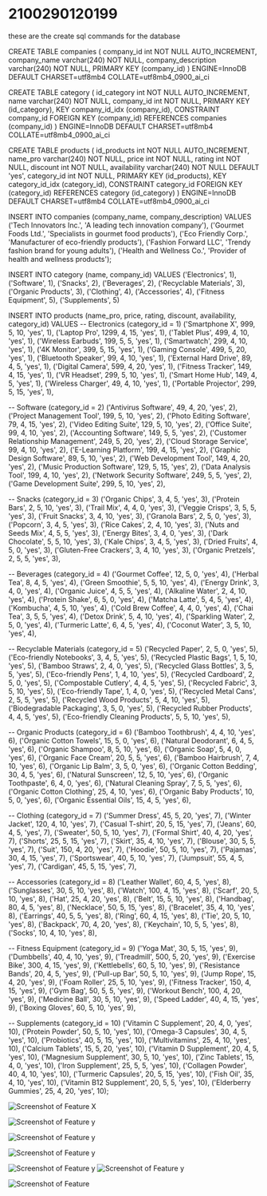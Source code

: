 # 2100290120199


these are the create sql commands for the database

CREATE TABLE companies (
  company_id int NOT NULL AUTO_INCREMENT,
  company_name varchar(240) NOT NULL,
  company_description varchar(240) NOT NULL,
  PRIMARY KEY (company_id)
) ENGINE=InnoDB DEFAULT CHARSET=utf8mb4 COLLATE=utf8mb4_0900_ai_ci


CREATE TABLE category (
  id_category int NOT NULL AUTO_INCREMENT,
  name varchar(240) NOT NULL,
  company_id int NOT NULL,
  PRIMARY KEY (id_category),
  KEY company_id_idx (company_id),
  CONSTRAINT company_id FOREIGN KEY (company_id) REFERENCES companies (company_id)
) ENGINE=InnoDB DEFAULT CHARSET=utf8mb4 COLLATE=utf8mb4_0900_ai_ci

CREATE TABLE products (
  id_products int NOT NULL AUTO_INCREMENT,
  name_pro varchar(240) NOT NULL,
  price int NOT NULL,
  rating int NOT NULL,
  discount int NOT NULL,
  availability varchar(240) NOT NULL DEFAULT 'yes',
  category_id int NOT NULL,
  PRIMARY KEY (id_products),
  KEY category_id_idx (category_id),
  CONSTRAINT category_id FOREIGN KEY (category_id) REFERENCES category (id_category)
) ENGINE=InnoDB DEFAULT CHARSET=utf8mb4 COLLATE=utf8mb4_0900_ai_ci


INSERT INTO companies (company_name, company_description) VALUES 
('Tech Innovators Inc.', 'A leading tech innovation company'),
('Gourmet Foods Ltd.', 'Specialists in gourmet food products'),
('Eco Friendly Corp.', 'Manufacturer of eco-friendly products'),
('Fashion Forward LLC', 'Trendy fashion brand for young adults'),
('Health and Wellness Co.', 'Provider of health and wellness products');

INSERT INTO category (name, company_id) VALUES 
('Electronics', 1),
('Software', 1),
('Snacks', 2),
('Beverages', 2),
('Recyclable Materials', 3),
('Organic Products', 3),
('Clothing', 4),
('Accessories', 4),
('Fitness Equipment', 5),
('Supplements', 5)


INSERT INTO products (name_pro, price, rating, discount, availability, category_id) VALUES 
-- Electronics (category_id = 1)
('Smartphone X', 999, 5, 10, 'yes', 1),
('Laptop Pro', 1299, 4, 15, 'yes', 1),
('Tablet Plus', 499, 4, 10, 'yes', 1),
('Wireless Earbuds', 199, 5, 5, 'yes', 1),
('Smartwatch', 299, 4, 10, 'yes', 1),
('4K Monitor', 399, 5, 15, 'yes', 1),
('Gaming Console', 499, 5, 20, 'yes', 1),
('Bluetooth Speaker', 99, 4, 10, 'yes', 1),
('External Hard Drive', 89, 4, 5, 'yes', 1),
('Digital Camera', 599, 4, 20, 'yes', 1),
('Fitness Tracker', 149, 4, 15, 'yes', 1),
('VR Headset', 299, 5, 10, 'yes', 1),
('Smart Home Hub', 149, 4, 5, 'yes', 1),
('Wireless Charger', 49, 4, 10, 'yes', 1),
('Portable Projector', 299, 5, 15, 'yes', 1),

-- Software (category_id = 2)
('Antivirus Software', 49, 4, 20, 'yes', 2),
('Project Management Tool', 199, 5, 10, 'yes', 2),
('Photo Editing Software', 79, 4, 15, 'yes', 2),
('Video Editing Suite', 129, 5, 10, 'yes', 2),
('Office Suite', 99, 4, 10, 'yes', 2),
('Accounting Software', 149, 5, 5, 'yes', 2),
('Customer Relationship Management', 249, 5, 20, 'yes', 2),
('Cloud Storage Service', 99, 4, 10, 'yes', 2),
('E-Learning Platform', 199, 4, 15, 'yes', 2),
('Graphic Design Software', 89, 5, 10, 'yes', 2),
('Web Development Tool', 149, 4, 20, 'yes', 2),
('Music Production Software', 129, 5, 15, 'yes', 2),
('Data Analysis Tool', 199, 4, 10, 'yes', 2),
('Network Security Software', 249, 5, 5, 'yes', 2),
('Game Development Suite', 299, 5, 10, 'yes', 2),

-- Snacks (category_id = 3)
('Organic Chips', 3, 4, 5, 'yes', 3),
('Protein Bars', 2, 5, 10, 'yes', 3),
('Trail Mix', 4, 4, 0, 'yes', 3),
('Veggie Crisps', 3, 5, 5, 'yes', 3),
('Fruit Snacks', 3, 4, 10, 'yes', 3),
('Granola Bars', 2, 5, 0, 'yes', 3),
('Popcorn', 3, 4, 5, 'yes', 3),
('Rice Cakes', 2, 4, 10, 'yes', 3),
('Nuts and Seeds Mix', 4, 5, 5, 'yes', 3),
('Energy Bites', 3, 4, 0, 'yes', 3),
('Dark Chocolate', 5, 5, 10, 'yes', 3),
('Kale Chips', 3, 4, 5, 'yes', 3),
('Dried Fruits', 4, 5, 0, 'yes', 3),
('Gluten-Free Crackers', 3, 4, 10, 'yes', 3),
('Organic Pretzels', 2, 5, 5, 'yes', 3),

-- Beverages (category_id = 4)
('Gourmet Coffee', 12, 5, 0, 'yes', 4),
('Herbal Tea', 8, 4, 5, 'yes', 4),
('Green Smoothie', 5, 5, 10, 'yes', 4),
('Energy Drink', 3, 4, 0, 'yes', 4),
('Organic Juice', 4, 5, 5, 'yes', 4),
('Alkaline Water', 2, 4, 10, 'yes', 4),
('Protein Shake', 6, 5, 0, 'yes', 4),
('Matcha Latte', 5, 4, 5, 'yes', 4),
('Kombucha', 4, 5, 10, 'yes', 4),
('Cold Brew Coffee', 4, 4, 0, 'yes', 4),
('Chai Tea', 3, 5, 5, 'yes', 4),
('Detox Drink', 5, 4, 10, 'yes', 4),
('Sparkling Water', 2, 5, 0, 'yes', 4),
('Turmeric Latte', 6, 4, 5, 'yes', 4),
('Coconut Water', 3, 5, 10, 'yes', 4),

-- Recyclable Materials (category_id = 5)
('Recycled Paper', 2, 5, 0, 'yes', 5),
('Eco-friendly Notebooks', 3, 4, 5, 'yes', 5),
('Recycled Plastic Bags', 1, 5, 10, 'yes', 5),
('Bamboo Straws', 2, 4, 0, 'yes', 5),
('Recycled Glass Bottles', 3, 5, 5, 'yes', 5),
('Eco-friendly Pens', 1, 4, 10, 'yes', 5),
('Recycled Cardboard', 2, 5, 0, 'yes', 5),
('Compostable Cutlery', 4, 4, 5, 'yes', 5),
('Recycled Fabric', 3, 5, 10, 'yes', 5),
('Eco-friendly Tape', 1, 4, 0, 'yes', 5),
('Recycled Metal Cans', 2, 5, 5, 'yes', 5),
('Recycled Wood Products', 5, 4, 10, 'yes', 5),
('Biodegradable Packaging', 3, 5, 0, 'yes', 5),
('Recycled Rubber Products', 4, 4, 5, 'yes', 5),
('Eco-friendly Cleaning Products', 5, 5, 10, 'yes', 5),

-- Organic Products (category_id = 6)
('Bamboo Toothbrush', 4, 4, 10, 'yes', 6),
('Organic Cotton Towels', 15, 5, 0, 'yes', 6),
('Natural Deodorant', 6, 4, 5, 'yes', 6),
('Organic Shampoo', 8, 5, 10, 'yes', 6),
('Organic Soap', 5, 4, 0, 'yes', 6),
('Organic Face Cream', 20, 5, 5, 'yes', 6),
('Bamboo Hairbrush', 7, 4, 10, 'yes', 6),
('Organic Lip Balm', 3, 5, 0, 'yes', 6),
('Organic Cotton Bedding', 30, 4, 5, 'yes', 6),
('Natural Sunscreen', 12, 5, 10, 'yes', 6),
('Organic Toothpaste', 6, 4, 0, 'yes', 6),
('Natural Cleaning Spray', 7, 5, 5, 'yes', 6),
('Organic Cotton Clothing', 25, 4, 10, 'yes', 6),
('Organic Baby Products', 10, 5, 0, 'yes', 6),
('Organic Essential Oils', 15, 4, 5, 'yes', 6),

-- Clothing (category_id = 7)
('Summer Dress', 45, 5, 20, 'yes', 7),
('Winter Jacket', 120, 4, 10, 'yes', 7),
('Casual T-shirt', 20, 5, 15, 'yes', 7),
('Jeans', 60, 4, 5, 'yes', 7),
('Sweater', 50, 5, 10, 'yes', 7),
('Formal Shirt', 40, 4, 20, 'yes', 7),
('Shorts', 25, 5, 15, 'yes', 7),
('Skirt', 35, 4, 10, 'yes', 7),
('Blouse', 30, 5, 5, 'yes', 7),
('Suit', 150, 4, 20, 'yes', 7),
('Hoodie', 50, 5, 10, 'yes', 7),
('Pajamas', 30, 4, 15, 'yes', 7),
('Sportswear', 40, 5, 10, 'yes', 7),
('Jumpsuit', 55, 4, 5, 'yes', 7),
('Cardigan', 45, 5, 15, 'yes', 7),

-- Accessories (category_id = 8)
('Leather Wallet', 60, 4, 5, 'yes', 8),
('Sunglasses', 30, 5, 10, 'yes', 8),
('Watch', 100, 4, 15, 'yes', 8),
('Scarf', 20, 5, 10, 'yes', 8),
('Hat', 25, 4, 20, 'yes', 8),
('Belt', 15, 5, 10, 'yes', 8),
('Handbag', 80, 4, 5, 'yes', 8),
('Necklace', 50, 5, 15, 'yes', 8),
('Bracelet', 35, 4, 10, 'yes', 8),
('Earrings', 40, 5, 5, 'yes', 8),
('Ring', 60, 4, 15, 'yes', 8),
('Tie', 20, 5, 10, 'yes', 8),
('Backpack', 70, 4, 20, 'yes', 8),
('Keychain', 10, 5, 5, 'yes', 8),
('Socks', 10, 4, 10, 'yes', 8),

-- Fitness Equipment (category_id = 9)
('Yoga Mat', 30, 5, 15, 'yes', 9),
('Dumbbells', 40, 4, 10, 'yes', 9),
('Treadmill', 500, 5, 20, 'yes', 9),
('Exercise Bike', 300, 4, 15, 'yes', 9),
('Kettlebells', 60, 5, 10, 'yes', 9),
('Resistance Bands', 20, 4, 5, 'yes', 9),
('Pull-up Bar', 50, 5, 10, 'yes', 9),
('Jump Rope', 15, 4, 20, 'yes', 9),
('Foam Roller', 25, 5, 10, 'yes', 9),
('Fitness Tracker', 150, 4, 15, 'yes', 9),
('Gym Bag', 50, 5, 5, 'yes', 9),
('Workout Bench', 100, 4, 20, 'yes', 9),
('Medicine Ball', 30, 5, 10, 'yes', 9),
('Speed Ladder', 40, 4, 15, 'yes', 9),
('Boxing Gloves', 60, 5, 10, 'yes', 9),

-- Supplements (category_id = 10)
('Vitamin C Supplement', 20, 4, 0, 'yes', 10),
('Protein Powder', 50, 5, 10, 'yes', 10),
('Omega-3 Capsules', 30, 4, 5, 'yes', 10),
('Probiotics', 40, 5, 15, 'yes', 10),
('Multivitamins', 25, 4, 10, 'yes', 10),
('Calcium Tablets', 15, 5, 20, 'yes', 10),
('Vitamin D Supplement', 20, 4, 5, 'yes', 10),
('Magnesium Supplement', 30, 5, 10, 'yes', 10),
('Zinc Tablets', 15, 4, 0, 'yes', 10),
('Iron Supplement', 25, 5, 5, 'yes', 10),
('Collagen Powder', 40, 4, 10, 'yes', 10),
('Turmeric Capsules', 20, 5, 15, 'yes', 10),
('Fish Oil', 35, 4, 10, 'yes', 10),
('Vitamin B12 Supplement', 20, 5, 5, 'yes', 10),
('Elderberry Gummies', 25, 4, 20, 'yes', 10);



![Screenshot of Feature X](./Screenshot%20from%202024-06-01%2013-15-40.png)

![Screenshot of Feature y](./Screenshot%20from%202024-06-01%2013-16-07.png)
 
 ![Screenshot of Feature y](./Screenshot%20from%202024-06-01%2013-16-21.png)

 ![Screenshot of Feature y](./Screenshot%20from%202024-06-01%2013-16-40.png)

 ![Screenshot of Feature y](./Screenshot%20from%202024-06-01%2013-16-45.png)
 ![Screenshot of Feature y](./Screenshot%20from%202024-06-01%2013-47-51.png)

 ![Screenshot of Feature](./Screenshot%20from%202024-06-01%2013-47-57.png)